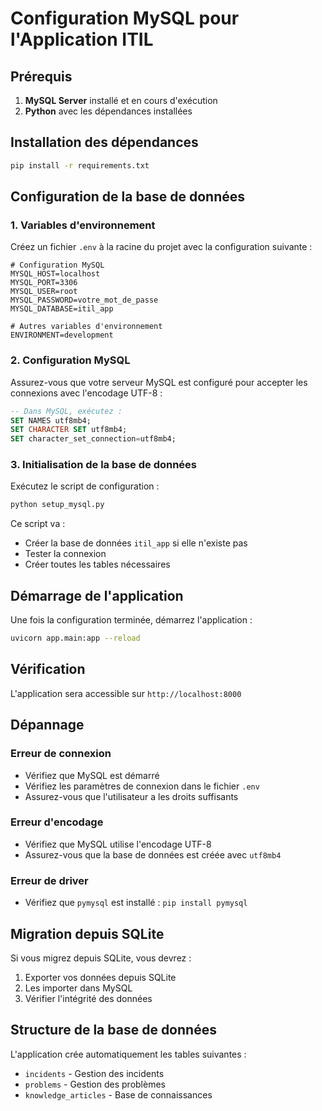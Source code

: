 # Configuration MySQL pour l'Application ITIL

## Prérequis

1. **MySQL Server** installé et en cours d'exécution
2. **Python** avec les dépendances installées

## Installation des dépendances

```bash
pip install -r requirements.txt
```

## Configuration de la base de données

### 1. Variables d'environnement

Créez un fichier `.env` à la racine du projet avec la configuration suivante :

```env
# Configuration MySQL
MYSQL_HOST=localhost
MYSQL_PORT=3306
MYSQL_USER=root
MYSQL_PASSWORD=votre_mot_de_passe
MYSQL_DATABASE=itil_app

# Autres variables d'environnement
ENVIRONMENT=development
```

### 2. Configuration MySQL

Assurez-vous que votre serveur MySQL est configuré pour accepter les connexions avec l'encodage UTF-8 :

```sql
-- Dans MySQL, exécutez :
SET NAMES utf8mb4;
SET CHARACTER SET utf8mb4;
SET character_set_connection=utf8mb4;
```

### 3. Initialisation de la base de données

Exécutez le script de configuration :

```bash
python setup_mysql.py
```

Ce script va :
- Créer la base de données `itil_app` si elle n'existe pas
- Tester la connexion
- Créer toutes les tables nécessaires

## Démarrage de l'application

Une fois la configuration terminée, démarrez l'application :

```bash
uvicorn app.main:app --reload
```

## Vérification

L'application sera accessible sur `http://localhost:8000`

## Dépannage

### Erreur de connexion
- Vérifiez que MySQL est démarré
- Vérifiez les paramètres de connexion dans le fichier `.env`
- Assurez-vous que l'utilisateur a les droits suffisants

### Erreur d'encodage
- Vérifiez que MySQL utilise l'encodage UTF-8
- Assurez-vous que la base de données est créée avec `utf8mb4`

### Erreur de driver
- Vérifiez que `pymysql` est installé : `pip install pymysql`

## Migration depuis SQLite

Si vous migrez depuis SQLite, vous devrez :

1. Exporter vos données depuis SQLite
2. Les importer dans MySQL
3. Vérifier l'intégrité des données

## Structure de la base de données

L'application crée automatiquement les tables suivantes :
- `incidents` - Gestion des incidents
- `problems` - Gestion des problèmes
- `knowledge_articles` - Base de connaissances 